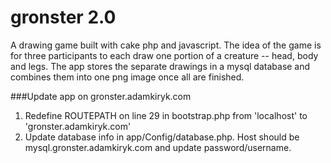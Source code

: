 gronster 2.0
========

A drawing game built with cake php and javascript. 
The idea of the game is for three participants to each draw one portion of a creature -- head, body and legs.
The app stores the separate drawings in a mysql database and combines them into one png image once all are finished. 

###Update app on gronster.adamkiryk.com
1. Redefine ROUTEPATH on line 29 in bootstrap.php from 'localhost' to 'gronster.adamkiryk.com'
2. Update database info in app/Config/database.php. Host should be mysql.gronster.adamkiryk.com and update password/username.